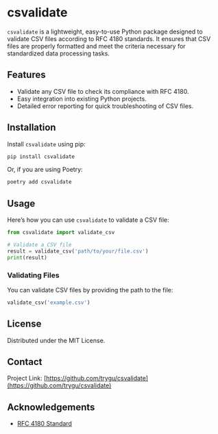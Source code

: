 # csvalidate

`csvalidate` is a lightweight, easy-to-use Python package designed to validate CSV files according to RFC 4180 standards. It ensures that CSV files are properly formatted and meet the criteria necessary for standardized data processing tasks.

## Features

- Validate any CSV file to check its compliance with RFC 4180.
- Easy integration into existing Python projects.
- Detailed error reporting for quick troubleshooting of CSV files.

## Installation

Install `csvalidate` using pip:

```bash
pip install csvalidate
```

Or, if you are using Poetry:

```bash
poetry add csvalidate
```

## Usage

Here’s how you can use `csvalidate` to validate a CSV file:

```python
from csvalidate import validate_csv

# Validate a CSV file
result = validate_csv('path/to/your/file.csv')
print(result)
```

### Validating Files

You can validate CSV files by providing the path to the file:

```python
validate_csv('example.csv')
```

## License

Distributed under the MIT License. 

## Contact

Project Link: [https://github.com/trygu/csvalidate](https://github.com/trygu/csvalidate)

## Acknowledgements

- [RFC 4180 Standard](https://tools.ietf.org/html/rfc4180)

